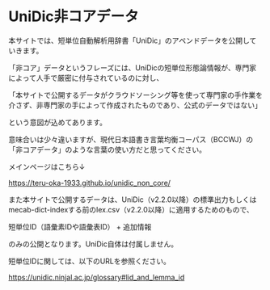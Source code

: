 # UniDic非コアデータ

本サイトでは、短単位自動解析用辞書「UniDic」のアペンドデータを公開していきます。

「非コア」データというフレーズには、UniDicの短単位形態論情報が、専門家によって人手で厳密に付与されているのに対し、

「本サイトで公開するデータがクラウドソーシング等を使って専門家の手作業を介さず、非専門家の手によって作成されたものであり、公式のデータではない」

という意図が込めてあります。

意味合いは少々違いますが、現代日本語書き言葉均衡コーパス（BCCWJ）の「非コアデータ」のような言葉の使い方だと思ってください。


メインページはこちら↓

https://teru-oka-1933.github.io/unidic_non_core/



また本サイトで公開するデータは、UniDic（v2.2.0以降）の標準出力もしくはmecab-dict-indexする前のlex.csv（v2.2.0以降）に適用するためのもので、

短単位ID（語彙素IDや語彙表ID） + 追加情報

のみの公開となります。UniDic自体は付属しません。

短単位IDに関しては、以下のURLを参照ください。

https://unidic.ninjal.ac.jp/glossary#lid_and_lemma_id
